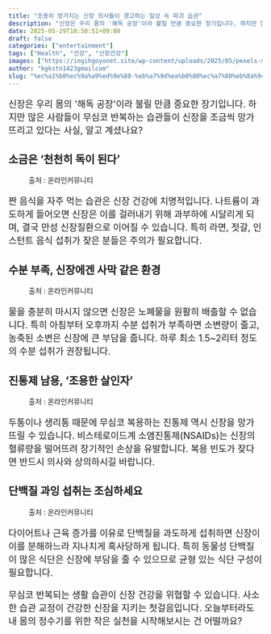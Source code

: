 ```yaml
---
title: "조용히 망가지는 신장 의사들이 경고하는 일상 속 파괴 습관"
description: "신장은 우리 몸의 '해독 공장'이라 불릴 만큼 중요한 장기입니다. 하지만 많은 사람들이 무심코 반복하는 습관들이 신장을 조금씩 망가뜨리고 있다는 사실, 알고 계셨나요?"
date: 2025-05-29T18:50:51+09:00
draft: false
categories: ["entertainment"]
tags: ["Health", "건강", "신장건강"]
images: ["https://ingihgoyonet.site/wp-content/uploads/2025/05/pexels-markus-winkler-1430818-3828943-768x1024.jpg", "https://ingihgoyonet.site/wp-content/uploads/2025/05/pexels-pixabay-327090-1024x566.jpg", "https://ingihgoyonet.site/wp-content/uploads/2025/05/pexels-jeshoots-com-147458-576831-1-1024x683.jpg", "https://ingihgoyonet.site/wp-content/uploads/2025/05/pexels-vanmalidate-842142-1024x683.jpg"]
author: "kgkstn1423gmailcom"
slug: "%ec%a1%b0%ec%9a%a9%ed%9e%88-%eb%a7%9d%ea%b0%80%ec%a7%80%eb%8a%94-%ec%8b%a0%ec%9e%a5-%ec%9d%98%ec%82%ac%eb%93%a4%ec%9d%b4-%ea%b2%bd%ea%b3%a0%ed%95%98%eb%8a%94-%ec%9d%bc%ec%83%81-%ec%86%8d-%ed%8c%8c"
---
```


<p style="font-size:18px">신장은 우리 몸의 '해독 공장'이라 불릴 만큼 중요한 장기입니다. 하지만 많은 사람들이 무심코 반복하는 습관들이 신장을 조금씩 망가뜨리고 있다는 사실, 알고 계셨나요?</p> <h2 >소금은 ‘천천히 독이 된다’</h2> <figure ><img src="https://ingihgoyonet.site/wp-content/uploads/2025/05/pexels-markus-winkler-1430818-3828943-768x1024.jpg" alt="" style="aspect-ratio:16/9;object-fit:cover"/><figcaption >출처 : 온라인커뮤니티</figcaption></figure> <p style="font-size:18px">짠 음식을 자주 먹는 습관은 신장 건강에 치명적입니다. 나트륨이 과도하게 들어오면 신장은 이를 걸러내기 위해 과부하에 시달리게 되며, 결국 만성 신장질환으로 이어질 수 있습니다. 특히 라면, 젓갈, 인스턴트 음식 섭취가 잦은 분들은 주의가 필요합니다.</p> <h2 >수분 부족, 신장에겐 사막 같은 환경</h2> <figure ><img src="https://ingihgoyonet.site/wp-content/uploads/2025/05/pexels-pixabay-327090-1024x566.jpg" alt="" style="aspect-ratio:16/9;object-fit:cover"/><figcaption >출처 : 온라인커뮤니티</figcaption></figure> <p style="font-size:18px">물을 충분히 마시지 않으면 신장은 노폐물을 원활히 배출할 수 없습니다. 특히 아침부터 오후까지 수분 섭취가 부족하면 소변량이 줄고, 농축된 소변은 신장에 큰 부담을 줍니다. 하루 최소 1.5~2리터 정도의 수분 섭취가 권장됩니다.</p> <h2 >진통제 남용, ‘조용한 살인자’</h2> <figure ><img src="https://ingihgoyonet.site/wp-content/uploads/2025/05/pexels-jeshoots-com-147458-576831-1-1024x683.jpg" alt="" style="aspect-ratio:16/9;object-fit:cover"/><figcaption >출처 : 온라인커뮤니티</figcaption></figure> <p style="font-size:18px">두통이나 생리통 때문에 무심코 복용하는 진통제 역시 신장을 망가뜨릴 수 있습니다. 비스테로이드계 소염진통제(NSAIDs)는 신장의 혈류량을 떨어뜨려 장기적인 손상을 유발합니다. 복용 빈도가 잦다면 반드시 의사와 상의하시길 바랍니다.</p> <h2 >단백질 과잉 섭취는 조심하세요</h2> <figure ><img src="https://ingihgoyonet.site/wp-content/uploads/2025/05/pexels-vanmalidate-842142-1024x683.jpg" alt="" style="aspect-ratio:16/9;object-fit:cover"/><figcaption >출처 : 온라인커뮤니티</figcaption></figure> <p style="font-size:18px">다이어트나 근육 증가를 이유로 단백질을 과도하게 섭취하면 신장이 이를 분해하느라 지나치게 혹사당하게 됩니다. 특히 동물성 단백질이 많은 식단은 신장에 부담을 줄 수 있으므로 균형 있는 식단 구성이 필요합니다.</p> <p style="font-size:18px">무심코 반복되는 생활 습관이 신장 건강을 위협할 수 있습니다. 사소한 습관 교정이 건강한 신장을 지키는 첫걸음입니다. 오늘부터라도 내 몸의 정수기를 위한 작은 실천을 시작해보시는 건 어떨까요?</p>